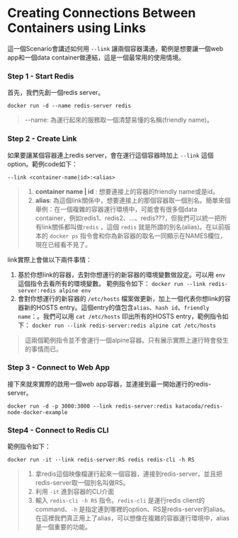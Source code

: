 
# Creating Connections Between Containers using Links

這一個Scenario會講述如何用 `--link` 讓兩個容器溝通，範例是想要讓一個web app和一個data container做連結，這是一個最常用的使用情境。

### Step 1 - Start Redis
首先，我們先創一個redis server。
```
docker run -d --name redis-server redis
```
> --name: 為運行起來的服務取一個清楚易懂的名稱(friendly name)。

### Step 2 - Create Link
如果要讓某個容器連上redis server，會在運行這個容器時加上 `--link` 這個option。範例code如下：
```
--link <container-name|id>:<alias>
```
> 1. **container name | id** : 想要連接上的容器的friendly name或是id。
> 2. **alias**: 為這個link關係中，想要連接上的那個容器取一個別名。簡單來個舉例：在一個複雜的容器運行環境中，可能會有很多個data container，例如redis1、redis2、...、redis???，但我們可以統一把所有link關係都叫做`redis` ，這個 `redis` 就是所謂的別名(alias)。在以前版本的 `docker ps` 指令會和你為新容器的取名一同顯示在NAMES欄位，現在已經看不見了。

link實際上會做以下兩件事情：
1. 基於你想link的容器，去對你想運行的新容器的環境變數做設定。可以用 `env` 這個指令去看所有的環境變數。
範例指令如下： `docker run --link redis-server:redis alpine env`
2. 會對你想運行的新容器的 `/etc/hosts` 檔案做更新，加上一個代表你想link的容器新的HOSTS entry。這個entry的值包含`alias`、`hash id`、`friendly name`：。我們可以用 `cat /etc/hosts` 印出所有的HOSTS entry，範例指令如下：
`docker run --link redis-server:redis alpine cat /etc/hosts`
> 這兩個範例指令並不會運行一個alpine容器。只有展示實際上運行時會發生的事情而已。

### Step 3 - Connect to Web App
接下來就來實際的啟用一個web app容器，並連接到最一開始運行的redis-server。
```
docker run -d -p 3000:3000 --link redis-server:redis katacoda/redis-node-docker-example
```

### Step4 - Connect to Redis CLI
範例指令如下：
```
docker run -it --link redis-server:RS redis redis-cli -h RS
```
> 1. 拿redis這個映像檔運行起來一個容器，連接到redis-server，並且把redis-server取一個別名叫做RS。
> 2. 利用 `-it` 進到容器的CLI介面
> 3. 輸入 `redis-cli -h RS` 指令。`redis-cli` 是運行redis client的command、`-h` 是指定連到哪裡的option、RS是redis-server的alias。  
> 在這裡我們真正用上了alias，可以想像在複雜的容器運行環境中，alias是一個重要的功能。